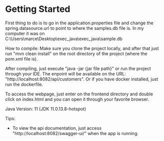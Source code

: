 # Getting Started

First thing to do is to go in the application.properties file and change the spring.datasource.url to point to where the samples.db file is. In my computer it was on
C:\\Users\\marce\\Desktop\\exec_java\\exec_java\\sample.db

How to compile: Make sure you clone the project locally, and after that just run "mvn clean install" on the root directory
of the project (where the pom.xml file is).

After compiling, just execute "java -jar {jar file path}" or run the project through your IDE. The enpoint will be available on the URL: "http://localhost:8082/api/customers". Or if you have docker installed, just run the dockerfile.

To access the webpage, just enter on the frontend directory and double click on index.html and you can open it through your favorite browser.

Java Version: 11 (JDK 11.0.13.8-hotspot)

Tips:

- To view the api documentation, just access "http://localhost:8082/swagger-ui/" when the app is running.


